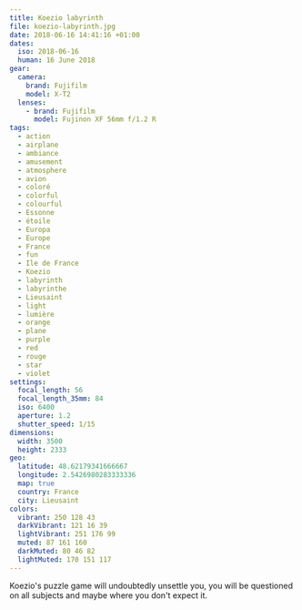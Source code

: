 ```yaml
---
title: Koezio labyrinth
file: koezio-labyrinth.jpg
date: 2018-06-16 14:41:16 +01:00
dates:
  iso: 2018-06-16
  human: 16 June 2018
gear:
  camera:
    brand: Fujifilm
    model: X-T2
  lenses:
    - brand: Fujifilm
      model: Fujinon XF 56mm f/1.2 R
tags:
  - action
  - airplane
  - ambiance
  - amusement
  - atmosphere
  - avion
  - coloré
  - colorful
  - colourful
  - Essonne
  - étoile
  - Europa
  - Europe
  - France
  - fun
  - Ile de France
  - Koezio
  - labyrinth
  - labyrinthe
  - Lieusaint
  - light
  - lumière
  - orange
  - plane
  - purple
  - red
  - rouge
  - star
  - violet
settings:
  focal_length: 56
  focal_length_35mm: 84
  iso: 6400
  aperture: 1.2
  shutter_speed: 1/15
dimensions:
  width: 3500
  height: 2333
geo:
  latitude: 48.62179341666667
  longitude: 2.5426980283333336
  map: true
  country: France
  city: Lieusaint
colors:
  vibrant: 250 128 43
  darkVibrant: 121 16 39
  lightVibrant: 251 176 99
  muted: 87 161 160
  darkMuted: 80 46 82
  lightMuted: 170 151 117
---
```


Koezio's puzzle game will undoubtedly unsettle you, you will be questioned on all subjects and maybe where you don't expect it.
